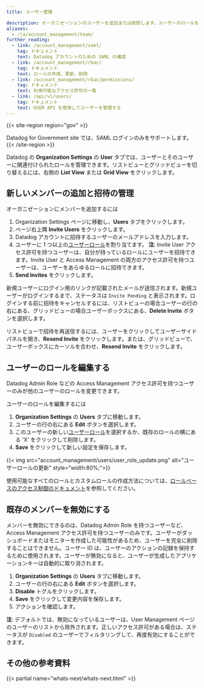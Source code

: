 ```yaml
---
title: ユーザー管理

description: オーガニゼーションのユーザーを追加または削除します。ユーザーのロールを変更します。
aliases:
  - /ja/account_management/team/
further_reading:
  - link: /account_management/saml/
    tag: ドキュメント
    text: Datadog アカウントのための SAML の構成
  - link: /account_management/rbac/
    tag: ドキュメント
    text: ロールの作成、更新、削除
  - link: /account_management/rbac/permissions/
    tag: ドキュメント
    text: 利用可能なアクセス許可の一覧
  - link: /api/v1/users/
    tag: ドキュメント
    text: USER API を使用してユーザーを管理する
---
```

{{< site-region region="gov" >}}
<div class="alert alert-warning">Datadog for Government site では、SAML ログインのみをサポートします。</div>
{{< /site-region >}}

Datadog の **Organization Settings** の **User** タブでは、ユーザーとそのユーザーに関連付けられたロールを管理できます。リストビューとグリッドビューを切り替えるには、右側の **List View** または **Grid View** をクリックします。

## 新しいメンバーの追加と招待の管理

オーガニゼーションにメンバーを追加するには

1. Organization Settings ページに移動し、**Users** タブをクリックします。
2. ページ右上隅 **Invite Users** をクリックします。
3. Datadog アカウントに招待するユーザーのメールアドレスを入力します。
4. ユーザーに 1 つ以上の[ユーザーロール][1]を割り当てます。
**注**: Invite User アクセス許可を持つユーザーは、自分が持っているロールにユーザーを招待できます。Invite User と Access Management の両方のアクセス許可を持つユーザーは、ユーザーをあらゆるロールに招待できます。
5. **Send Invites** をクリックします。

新規ユーザーにログイン用のリンクが記載されたメールが送信されます。新規ユーザーがログインするまで、ステータスは `Invite Pending` と表示されます。ログインする前に招待をキャンセルするには、リストビューの場合ユーザーの行の右にある、グリッドビューの場合ユーザーボックスにある、**Delete Invite** ボタンを選択します。

リストビューで招待を再送信するには、ユーザーをクリックしてユーザーサイドパネルを開き、**Resend Invite** をクリックします。または、グリッドビューで、ユーザーボックスにカーソルを合わせ、**Resend Invite** をクリックします。


## ユーザーのロールを編集する

Datadog Admin Role などの Access Management アクセス許可を持つユーザーのみが他のユーザーのロールを変更できます。

ユーザーのロールを編集するには

1. **Organization Settings** の **Users** タブに移動します。
2. ユーザーの行の右にある **Edit** ボタンを選択します。
3. このユーザーの新しい[ユーザーロール][2]を選択するか、既存のロールの横にある 'X' をクリックして削除します。
4. **Save** をクリックして新しい設定を保存します。

{{< img src="account_management/users/user_role_update.png" alt="ユーザーロールの更新" style="width:80%;">}}

使用可能なすべてのロールとカスタムロールの作成方法については、[ロールベースのアクセス制御のドキュメント][2]を参照してください。

## 既存のメンバーを無効にする

メンバーを無効にできるのは、Datadog Admin Role を持つユーザーなど、Access Management アクセス許可を持つユーザーのみです。ユーザーがダッシュボードまたはモニターを作成した可能性があるため、ユーザーを完全に削除することはできません。ユーザー ID は、ユーザーのアクションの記録を保持するために使用されます。ユーザーが無効になると、ユーザーが生成したアプリケーションキーは自動的に取り消されます。

1. **Organization Settings** の **Users** タブに移動します。
2. ユーザーの行の右にある **Edit** ボタンを選択します。
3. **Disable** トグルをクリックします。
4. **Save** をクリックして変更内容を保存します。
5. アクションを確認します。

**注**: デフォルトでは、無効になっているユーザーは、User Management ページのユーザーのリストから除外されます。正しいアクセス許可がある場合は、ステータスが `Disabled` のユーザーでフィルタリングして、再度有効にすることができます。

## その他の参考資料

{{< partial name="whats-next/whats-next.html" >}}

[1]: /ja/account_management/users/default_roles/
[2]: /ja/account_management/rbac/
